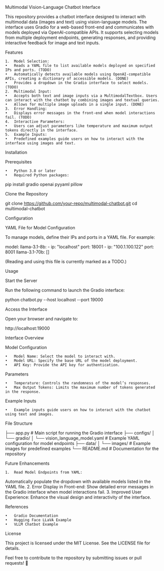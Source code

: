 Multimodal Vision-Language Chatbot Interface

This repository provides a chatbot interface designed to interact with multimodal data (images and text) using vision-language models. The interface uses Gradio for a web-based front-end and communicates with models deployed via OpenAI-compatible APIs. It supports selecting models from multiple deployment endpoints, generating responses, and providing interactive feedback for image and text inputs.

Features

	1.	Model Selection:
	•	Reads a YAML file to list available models deployed on specified IPs and ports. (TODO)
	•	Automatically detects available models using OpenAI-compatible APIs, creating a dictionary of accessible models. (DONE)
	•	Provides a dropdown in the Gradio interface to select models. (TODO)
	2.	Multimodal Input:
	•	Accepts both text and image inputs via a MultimodalTextbox. Users can interact with the chatbot by combining images and textual queries.
	•	Allows for multiple image uploads in a single input. (DONE)
	3.	Error Handling:
	•	Displays error messages in the front-end when model interactions fail. (TODO)
	4.	Interactive Parameters:
	•	Users can adjust parameters like temperature and maximum output tokens directly in the interface.
	5.	Example Inputs:
	•	Predefined examples guide users on how to interact with the interface using images and text.

Installation

Prerequisites

	•	Python 3.8 or later
	•	Required Python packages:

pip install gradio openai pyyaml pillow



Clone the Repository

git clone https://github.com/your-repo/multimodal-chatbot.git
cd multimodal-chatbot

Configuration

YAML File for Model Configuration

To manage models, define their IPs and ports in a YAML file. For example:

model:
  llama-3.1-8b:
    - ip: "localhost"
      port: 18001
    - ip: "100.1.100.122"
      port: 8001
  llama-3.1-70b: []

(Reading and using this file is currently marked as a TODO.)

Usage

Start the Server

Run the following command to launch the Gradio interface:

python chatbot.py --host localhost --port 19000

Access the Interface

Open your browser and navigate to:

http://localhost:19000

Interface Overview

Model Configuration

	•	Model Name: Select the model to interact with.
	•	Model URL: Specify the base URL of the model deployment.
	•	API Key: Provide the API key for authentication.

Parameters

	•	Temperature: Controls the randomness of the model’s responses.
	•	Max Output Tokens: Limits the maximum number of tokens generated in the response.

Example Inputs

	•	Example inputs guide users on how to interact with the chatbot using text and images.

File Structure

├── app.py               # Main script for running the Gradio interface
├── configs/
│   └── gradio/
│       └── vision_language_model.yaml  # Example YAML configuration for model endpoints
├── data/
│   └── images/              # Example images for predefined examples
└── README.md                # Documentation for the repository

Future Enhancements

	1.	Read Model Endpoints from YAML:
Automatically populate the dropdown with available models listed in the YAML file.
	2.	Error Display in Front-end:
Show detailed error messages in the Gradio interface when model interactions fail.
	3.	Improved User Experience:
Enhance the visual design and interactivity of the interface.

References

	•	Gradio Documentation
	•	Hugging Face LLaVA Example
	•	VLLM Chatbot Example

License

This project is licensed under the MIT License. See the LICENSE file for details.

Feel free to contribute to the repository by submitting issues or pull requests! 🚀